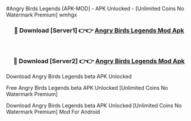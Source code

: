 #Angry Birds Legends [APK-MOD] - APK Unlocked - [Unlimited Coins No Watermark Premium] wmhgx



<div align="center">

<h3>🔴 Download [Server1] 👉👉 <a href="https://momento.my/?title=Angry_Birds_Legends">Angry Birds Legends Mod Apk</a></h3><br>

<h3>🔴 Download [Server2] 👉👉 <a href="https://momento.my/?title=Angry_Birds_Legends">Angry Birds Legends Mod Apk</a></h3>
</div>



Download Angry Birds Legends beta APK Unlocked

Free Angry Birds Legends beta APK Unlocked [Unlimited Coins No Watermark Premium]

Download Angry Birds Legends beta APK Unlocked [Unlimited Coins No Watermark Premium] Mod For Android

